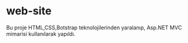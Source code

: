 # web-site  
Bu proje HTML,CSS,Botstrap teknolojilerinden yaralanıp, Asp.NET MVC mimarisi kullanılarak yapıldı.
